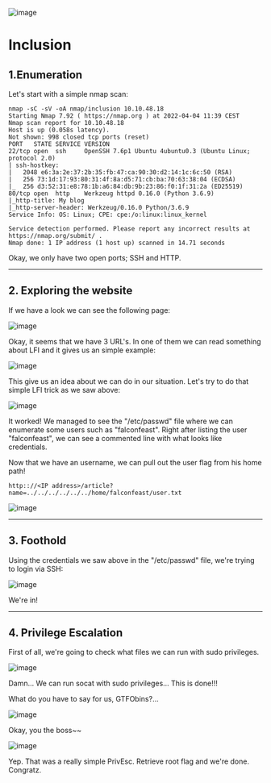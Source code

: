 ![image](https://user-images.githubusercontent.com/99112106/174283259-d55e11d2-a223-440e-98f7-a588065102f3.png)

# Inclusion

## 1.Enumeration 

Let's start with a simple nmap scan:

```
nmap -sC -sV -oA nmap/inclusion 10.10.48.18 
Starting Nmap 7.92 ( https://nmap.org ) at 2022-04-04 11:39 CEST
Nmap scan report for 10.10.48.18
Host is up (0.058s latency).
Not shown: 998 closed tcp ports (reset)
PORT   STATE SERVICE VERSION
22/tcp open  ssh     OpenSSH 7.6p1 Ubuntu 4ubuntu0.3 (Ubuntu Linux; protocol 2.0)
| ssh-hostkey: 
|   2048 e6:3a:2e:37:2b:35:fb:47:ca:90:30:d2:14:1c:6c:50 (RSA)
|   256 73:1d:17:93:80:31:4f:8a:d5:71:cb:ba:70:63:38:04 (ECDSA)
|_  256 d3:52:31:e8:78:1b:a6:84:db:9b:23:86:f0:1f:31:2a (ED25519)
80/tcp open  http    Werkzeug httpd 0.16.0 (Python 3.6.9)
|_http-title: My blog
|_http-server-header: Werkzeug/0.16.0 Python/3.6.9
Service Info: OS: Linux; CPE: cpe:/o:linux:linux_kernel

Service detection performed. Please report any incorrect results at https://nmap.org/submit/ .
Nmap done: 1 IP address (1 host up) scanned in 14.71 seconds

```

Okay, we only have two open ports; SSH and HTTP. 

* * *
## 2.  Exploring the website

If we have a look we can see the following page:

![image](https://user-images.githubusercontent.com/99112106/174283287-51582b6b-e01e-4ed8-9557-502e49c4d784.png)

Okay, it seems that we have 3 URL's. In one of them we can read something about LFI and it gives us an simple example:

![image](https://user-images.githubusercontent.com/99112106/174283302-11d287b8-0ef8-4317-8139-7e177d263bf3.png)

This give us an idea about we can do in our situation. Let's try to do that simple LFI trick as we saw above:

![image](https://user-images.githubusercontent.com/99112106/174283318-6d22e520-c4e2-4147-bfe4-3c090c744c92.png)

It worked! We managed to see the "/etc/passwd" file where we can enumerate some users such as "falconfeast". Right after listing the user "falconfeast", we can see a commented line with what looks like credentials.

Now that we have an username, we can pull out the user flag from his home path!

```
http:://<IP address>/article?name=../../../../../../home/falconfeast/user.txt
```

![image](https://user-images.githubusercontent.com/99112106/174283331-bcd896a7-5647-4130-a24b-8d1922abd67c.png)

* * *
## 3. Foothold

Using the credentials we saw above in the "/etc/passwd" file, we're trying to login via SSH:

![image](https://user-images.githubusercontent.com/99112106/174283356-b319b3cc-e3c0-4878-8e6e-7f0fe463b2fc.png)

We're in!

* * *
## 4. Privilege Escalation

First of all, we're going to check what files we can run with sudo privileges.

![image](https://user-images.githubusercontent.com/99112106/174283377-f158238f-fea2-4295-9c09-02b8bdc0bb40.png)

Damn... We can run socat with sudo privileges... This is done!!!

What do you have to say for us, GTFObins?...

![image](https://user-images.githubusercontent.com/99112106/174283400-834fce08-8a85-47ad-bc05-b1161ef9e05c.png)

Okay, you the boss~~

![image](https://user-images.githubusercontent.com/99112106/174283425-8168c78a-5294-4385-b95b-39dc9cd02408.png)

Yep. That was a really simple PrivEsc. Retrieve root flag and we're done. Congratz.
